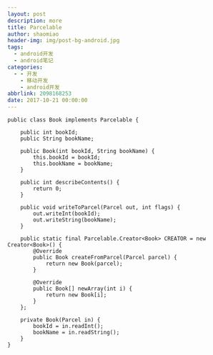 ```yaml
---
layout: post
description: more
title: Parcelable
author: shaomiao
header-img: img/post-bg-android.jpg
tags:
  - android开发
  - android笔记
categories:
  - - 开发
    - 移动开发
    - android开发
abbrlink: 2098168253
date: 2017-10-21 00:00:00
---
```

	public class Book implements Parcelable {

		public int bookId;
		public String bookName;

		public Book(int bookId, String bookName) {
			this.bookId = bookId;
			this.bookName = bookName;
		}

		public int describeContents() {
			return 0;
		}

		public void writeToParcel(Parcel out, int flags) {
			out.writeInt(bookId);
			out.writeString(bookName);
		}

		public static final Parcelable.Creator<Book> CREATOR = new Creator<Book>() {
			@Override
			public Book createFromParcel(Parcel parcel) {
				return new Book(parcel);
			}

			@Override
			public Book[] newArray(int i) {
				return new Book[i];
			}
		};

		private Book(Parcel in) {
			bookId = in.readInt();
			bookName = in.readString();
		}
	}
